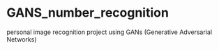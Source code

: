 # GANS_number_recognition
personal image recognition project using GANs (Generative Adversarial Networks) 
